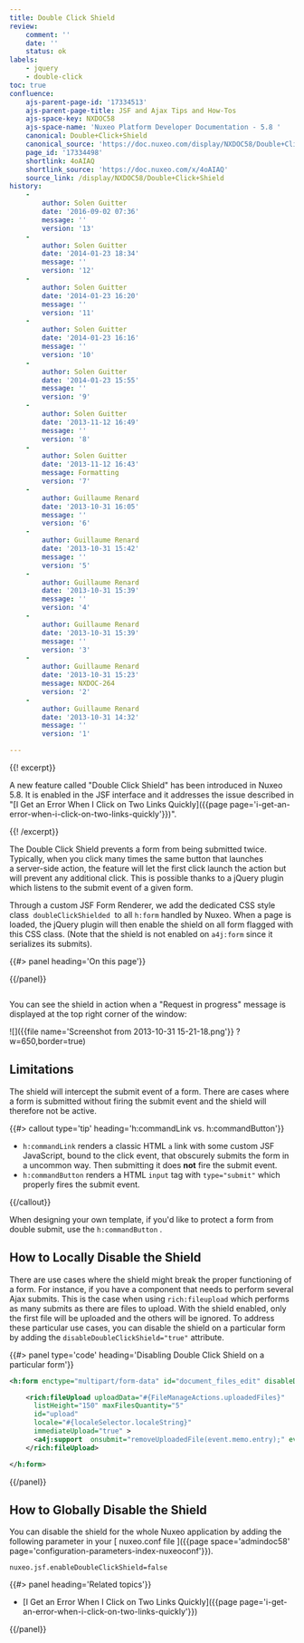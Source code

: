 ```yaml
---
title: Double Click Shield
review:
    comment: ''
    date: ''
    status: ok
labels:
    - jquery
    - double-click
toc: true
confluence:
    ajs-parent-page-id: '17334513'
    ajs-parent-page-title: JSF and Ajax Tips and How-Tos
    ajs-space-key: NXDOC58
    ajs-space-name: 'Nuxeo Platform Developer Documentation - 5.8 '
    canonical: Double+Click+Shield
    canonical_source: 'https://doc.nuxeo.com/display/NXDOC58/Double+Click+Shield'
    page_id: '17334498'
    shortlink: 4oAIAQ
    shortlink_source: 'https://doc.nuxeo.com/x/4oAIAQ'
    source_link: /display/NXDOC58/Double+Click+Shield
history:
    - 
        author: Solen Guitter
        date: '2016-09-02 07:36'
        message: ''
        version: '13'
    - 
        author: Solen Guitter
        date: '2014-01-23 18:34'
        message: ''
        version: '12'
    - 
        author: Solen Guitter
        date: '2014-01-23 16:20'
        message: ''
        version: '11'
    - 
        author: Solen Guitter
        date: '2014-01-23 16:16'
        message: ''
        version: '10'
    - 
        author: Solen Guitter
        date: '2014-01-23 15:55'
        message: ''
        version: '9'
    - 
        author: Solen Guitter
        date: '2013-11-12 16:49'
        message: ''
        version: '8'
    - 
        author: Solen Guitter
        date: '2013-11-12 16:43'
        message: Formatting
        version: '7'
    - 
        author: Guillaume Renard
        date: '2013-10-31 16:05'
        message: ''
        version: '6'
    - 
        author: Guillaume Renard
        date: '2013-10-31 15:42'
        message: ''
        version: '5'
    - 
        author: Guillaume Renard
        date: '2013-10-31 15:39'
        message: ''
        version: '4'
    - 
        author: Guillaume Renard
        date: '2013-10-31 15:39'
        message: ''
        version: '3'
    - 
        author: Guillaume Renard
        date: '2013-10-31 15:23'
        message: NXDOC-264
        version: '2'
    - 
        author: Guillaume Renard
        date: '2013-10-31 14:32'
        message: ''
        version: '1'

---
```

<div class="row"><div class="column medium-8">{{! excerpt}}

A new feature called "Double Click Shield" has been introduced in Nuxeo 5.8\. It is enabled in the JSF interface and it addresses the issue described in "[I Get an Error When I Click on Two Links Quickly]({{page page='i-get-an-error-when-i-click-on-two-links-quickly'}})".

{{! /excerpt}}

The Double Click Shield prevents a form from being submitted twice. Typically, when you click many times the same button that launches a&nbsp;server-side action, the feature will let the first click launch the action but will prevent any additional click. This is possible thanks to a jQuery plugin which listens to the submit event of a given form.

Through a custom JSF Form Renderer, we add the dedicated CSS style class&nbsp; `doubleClickShielded` &nbsp;to all&nbsp;`h:form`&nbsp;handled by Nuxeo. When a page is loaded, the jQuery plugin will then enable the shield on all form flagged with this CSS class. (Note that the shield is not enabled on&nbsp;`a4j:form`&nbsp;since it serializes its submits).

</div><div class="column medium-4">{{#> panel heading='On this page'}}

{{/panel}}</div></div>

You can see the shield in action when a "Request in progress" message is displayed at the top right corner of the window:

![]({{file name='Screenshot from 2013-10-31 15-21-18.png'}} ?w=650,border=true)

## Limitations

The shield will intercept the submit event of a form. There are cases where a form is submitted without firing the submit event and the shield will therefore not be active.

{{#> callout type='tip' heading='h:commandLink vs. h:commandButton'}}

*   `h:commandLink` renders a classic HTML `a` link with some custom JSF JavaScript, bound to the click event, that obscurely submits the form in a uncommon way. Then submitting it does&nbsp;**not**&nbsp;fire the submit event.
*   `h:commandButton`&nbsp;renders a HTML `input` tag with&nbsp;`type="submit"`&nbsp;which properly fires the submit event.

{{/callout}}

When designing your own template, if you'd like to protect a form from double submit, use the `h:commandButton` .

## How to Locally Disable the Shield

There are use cases where the shield might break the proper functioning of a form. For instance, if you have a component that needs to perform several Ajax submits. This is the case when using&nbsp;`rich:fileupload`&nbsp;which performs as many submits as there are files to upload. With the shield enabled, only the first file will be uploaded and the others will be ignored. To address these particular use cases, you can disable the shield on a particular form by adding the&nbsp;`disableDoubleClickShield="true"`&nbsp;attribute.

{{#> panel type='code' heading='Disabling Double Click Shield on a particular form'}}

```xml
<h:form enctype="multipart/form-data" id="document_files_edit" disableDoubleClickShield="true">

	<rich:fileUpload uploadData="#{FileManageActions.uploadedFiles}"
      listHeight="150" maxFilesQuantity="5"
      id="upload"
      locale="#{localeSelector.localeString}"
      immediateUpload="true" >
      <a4j:support  onsubmit="removeUploadedFile(event.memo.entry);" event="onclear"/>
	</rich:fileUpload>

</h:form>
```

{{/panel}}

## How to Globally Disable the Shield

You can disable the shield for the whole Nuxeo application by adding the following&nbsp;parameter in your [ nuxeo.conf file ]({{page space='admindoc58' page='configuration-parameters-index-nuxeoconf'}}).

```
nuxeo.jsf.enableDoubleClickShield=false
```

<div class="row" data-equalizer data-equalize-on="medium"><div class="column medium-6">{{#> panel heading='Related topics'}}

*   [I Get an Error When I Click on Two Links Quickly]({{page page='i-get-an-error-when-i-click-on-two-links-quickly'}})

{{/panel}}</div><div class="column medium-6">

&nbsp;

</div></div>